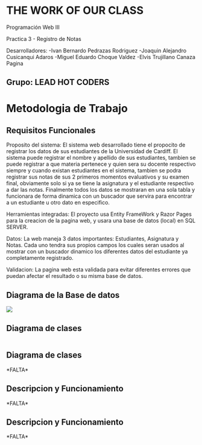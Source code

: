 <h1>THE WORK OF OUR CLASS</h1>
<p>Programación Web III</p>
<p>Practica 3 - Registro de Notas</p>
Desarrolladores: 
  -Ivan Bernardo Pedrazas Rodriguez
  -Joaquin Alejandro Cusicanqui Adaros
  -Miguel Eduardo Choque Valdez
  -Elvis Trujillano Canaza
Pagina
<h2>Grupo: LEAD HOT CODERS</h2>
<h1>Metodologia de Trabajo</h1>
<h2>Requisitos Funcionales</h2>

Proposito del sistema: El sistema web desarrollado tiene el propocito de registrar los datos de sus estudiantes de la Universidad de Cardiff. El sistema puede registrar el nombre y apellido de sus estudiantes, tambien se puede registrar a que materia pertenece y quien sera su docente respectivo siempre y cuando existan estudiantes en el sistema, tambien se podra registrar sus notas de sus 2 primeros momentos evaluativos y su examen final, obviamente solo si ya se tiene la asignatura y el estudiante respectivo a dar las notas.
Finalmente todos los datos se mostraran en una sola tabla y funcionara de forma dinamica con un buscador que servira para encontrar a un estudiante u otro dato en especifico.

Herramientas integradas: El proyecto usa Entity FrameWork y Razor Pages para la creacion de la pagina web, y usara una base de datos (local) en SQL SERVER.

Datos: La web maneja 3 datos importantes: Estudiantes, Asignatura y Notas. Cada uno tendra sus propios campos los cuales seran usados al mostrar con un buscador dinamico los diferentes datos del estudiante ya completamente registrado.

Validacion: La pagina web esta validada para evitar diferentes errores que puedan afectar el resultado o su misma base de datos.

<h2>Diagrama de la Base de datos</h2>
<img src="https://media.discordapp.net/attachments/938285632030118009/1152431247860187156/base.png?width=923&height=587">

<h2>Diagrama de clases</h2>
<img src="">

<h2>Diagrama de clases</h2>
*FALTA*

<h2>Descripcion y Funcionamiento</h2>
*FALTA*

<h2>Descripcion y Funcionamiento</h2>
*FALTA*
